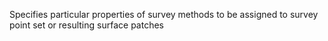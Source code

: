 Specifies particular properties of survey methods to be assigned to survey point set or resulting surface patches
